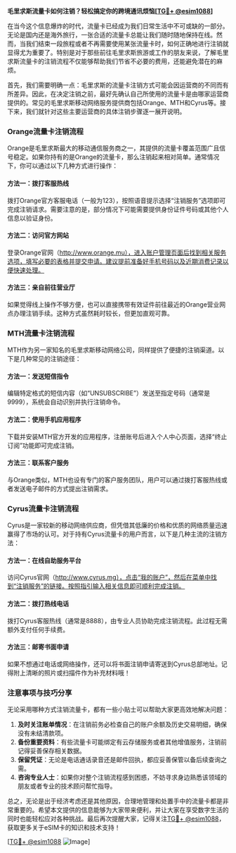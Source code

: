 **毛里求斯流量卡如何注销？轻松搞定你的跨境通讯烦恼[[TG💪+ @esim1088](https://t.me/s/esim1088)]**

在当今这个信息爆炸的时代，流量卡已经成为我们日常生活中不可或缺的一部分。无论是国内还是海外旅行，一张合适的流量卡总能让我们随时随地保持在线。然而，当我们结束一段旅程或者不再需要使用某张流量卡时，如何正确地进行注销就显得尤为重要了。特别是对于那些前往毛里求斯旅游或工作的朋友来说，了解毛里求斯流量卡的注销流程不仅能够帮助我们节省不必要的费用，还能避免潜在的麻烦。

首先，我们需要明确一点：毛里求斯的流量卡注销方式可能会因运营商的不同而有所差异。因此，在决定注销之前，最好先确认自己所使用的流量卡是由哪家运营商提供的。常见的毛里求斯移动网络服务提供商包括Orange、MTH和Cyrus等。接下来，我们就针对这些主要运营商的具体注销步骤逐一展开说明。

### Orange流量卡注销流程

Orange是毛里求斯最大的移动通信服务商之一，其提供的流量卡覆盖范围广且信号稳定。如果你持有的是Orange的流量卡，那么注销起来相对简单。通常情况下，你可以通过以下几种方式进行操作：

#### 方法一：拨打客服热线
拨打Orange官方客服电话（一般为123），按照语音提示选择“注销服务”选项即可完成注销请求。需要注意的是，部分情况下可能需要提供身份证件号码或其他个人信息以验证身份。

#### 方法二：访问官方网站
登录Orange官网（http://www.orange.mu），进入账户管理页面后找到相关服务选项，填写必要的表格并提交申请。建议提前准备好手机号码以及近期消费记录以便快速处理。

#### 方法三：亲自前往营业厅
如果觉得线上操作不够方便，也可以直接携带有效证件前往最近的Orange营业网点办理注销手续。这种方式虽然耗时较长，但更加直观可靠。

### MTH流量卡注销流程

MTH作为另一家知名的毛里求斯移动网络公司，同样提供了便捷的注销渠道。以下是几种常见的注销途径：

#### 方法一：发送短信指令
编辑特定格式的短信内容（如“UNSUBSCRIBE”）发送至指定号码（通常是9999），系统会自动识别并执行注销命令。

#### 方法二：使用手机应用程序
下载并安装MTH官方开发的应用程序，注册账号后进入个人中心页面，选择“终止订阅”功能即可完成注销。

#### 方法三：联系客户服务
与Orange类似，MTH也设有专门的客户服务团队，用户可以通过拨打客服热线或者发送电子邮件的方式提出注销需求。

### Cyrus流量卡注销流程

Cyrus是一家较新的移动网络供应商，但凭借其低廉的价格和优质的网络质量迅速赢得了市场的认可。对于持有Cyrus流量卡的用户而言，以下是几种主流的注销方法：

#### 方法一：在线自助服务平台
访问Cyrus官网（http://www.cyrus.mg），点击“我的账户”，然后在菜单中找到“注销服务”的链接。按照指引输入相关信息即可顺利完成注销。

#### 方法二：拨打热线电话
拨打Cyrus客服热线（通常是8888），由专业人员协助完成注销流程。此过程无需额外支付任何手续费。

#### 方法三：邮寄书面申请
如果不想通过电话或网络操作，还可以将书面注销申请寄送到Cyrus总部地址。记得附上清晰的照片或扫描件作为补充材料哦！

### 注意事项与技巧分享

无论采用哪种方式注销流量卡，都有一些小贴士可以帮助大家更高效地解决问题：

1. **及时关注账单情况**：在注销前务必检查自己的账户余额及历史交易明细，确保没有未结清款项。
2. **备份重要资料**：有些流量卡可能绑定有云存储服务或者其他增值服务，注销前记得妥善保存相关数据。
3. **保留凭证**：无论是电话通话录音还是邮件回执，都应妥善保管以备后续查询之需。
4. **咨询专业人士**：如果你对整个注销流程感到困惑，不妨寻求身边熟悉该领域的朋友或者专业的技术顾问帮忙指导。

总之，无论是出于经济考虑还是其他原因，合理地管理和处置手中的流量卡都是非常重要的。希望本文提供的信息能够为大家带来便利，并让大家在享受数字生活的同时也能轻松应对各种挑战。最后再次提醒大家，记得关注[TG💪+ @esim1088](https://t.me/s/esim1088)，获取更多关于eSIM卡的知识和技术支持！

[[TG💪+ @esim1088](https://t.me/s/esim1088) ![Image](https://i.postimg.cc/4NQfJmqS/Snipaste-2025-05-13-00-14-12.png)]